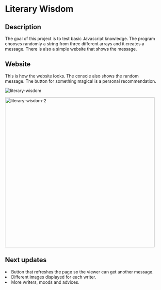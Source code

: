 # Literary Wisdom

## Description
The goal of this project is to test basic Javascript knowledge. The program chooses randomly a string from three different arrays and it creates a message.
There is also a simple website that shows the message.

## Website
This is how the website looks. The console also shows the random message. The button for something magical is a personal recommendation.

![literary-wisdom](https://user-images.githubusercontent.com/100833465/162025315-ef909aea-95e6-48a7-9232-cf87f387ebb3.png)

<img width="493" alt="literary-wisdom-2" src="https://user-images.githubusercontent.com/100833465/162026253-47bbae99-ed1e-4c66-b76b-68cabfa67170.png">

## Next updates
<li>Button that refreshes the page so the viewer can get another message.</li>
<li>Different images displayed for each writer.</li>
<li>More writers, moods and advices.</li>

